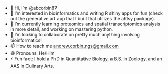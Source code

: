 - 👋 Hi, I’m @abcorbin87
- 👀 I’m interested in bioinformatics and writing R shiny apps for fun (check out the generative art app that I built that utilizes the aRtsy package). 
- 🌱 I’m currently learning proteomics and spatial transcriptomics analysis in more detail, and working on mastering python.
- 💞️ I’m looking to collaborate on pretty much anything involving bioinformatics!
- 📫 How to reach me andrew.corbin.ngs@gmail.com
- 😄 Pronouns: He/Him
- ⚡ Fun fact: I hold a PhD in Quantitative Biology, a B.S. in Zoology, and an AAS in Culinary Arts.

<!---
abcorbin87/abcorbin87 is a ✨ special ✨ repository because its `README.md` (this file) appears on your GitHub profile.
You can click the Preview link to take a look at your changes.
--->

